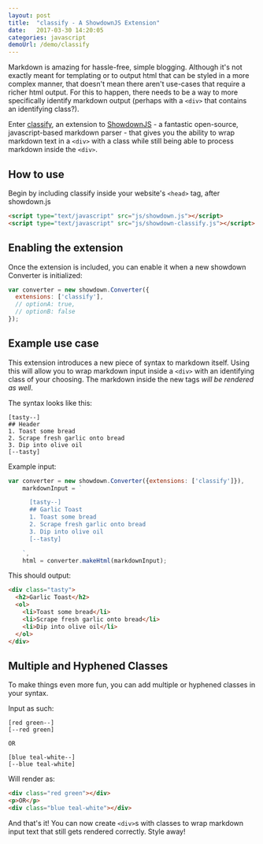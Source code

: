 ```yaml
---
layout: post
title:  "classify - A ShowdownJS Extension"
date:   2017-03-30 14:20:05
categories: javascript
demoUrl: /demo/classify
---
```


Markdown is amazing for hassle-free, simple blogging. Although it's not exactly meant for templating or to output html that can be styled in a more complex manner, that doesn't mean there aren't use-cases that require a richer html output. For this to happen, there needs to be a way to more specifically identify markdown output (perhaps with a `<div>` that contains an identifying class?).

Enter [classify](https://github.com/timelytree/showdown-classify), an extension to [ShowdownJS](https://github.com/showdownjs) - a fantastic open-source, javascript-based markdown parser - that gives you the ability to wrap markdown text in a `<div>` with a class while still being able to process markdown inside the `<div>`.

## How to use

Begin by including classify inside your website's `<head>` tag, after showdown.js

```html
<script type="text/javascript" src="js/showdown.js"></script>
<script type="text/javascript" src="js/showdown-classify.js"></script>
```

## Enabling the extension

Once the extension is included, you can enable it when a new showdown Converter is initialized:

```javascript
var converter = new showdown.Converter({
  extensions: ['classify'],
  // optionA: true,
  // optionB: false
});
```

## Example use case

This extension introduces a new piece of syntax to markdown itself. Using this will allow you to wrap markdown input inside a `<div>` with an identifying class of your choosing. The markdown inside the new tags _will be rendered as well_.

The syntax looks like this:

```
[tasty--]
## Header
1. Toast some bread
2. Scrape fresh garlic onto bread
3. Dip into olive oil
[--tasty]
```

Example input:

```javascript
var converter = new showdown.Converter({extensions: ['classify']}),
    markdownInput = `

      [tasty--]
      ## Garlic Toast
      1. Toast some bread
      2. Scrape fresh garlic onto bread
      3. Dip into olive oil
      [--tasty]

    `,
    html = converter.makeHtml(markdownInput);
```

This should output:

```html
<div class="tasty">
  <h2>Garlic Toast</h2>
  <ol>
    <li>Toast some bread</li>
    <li>Scrape fresh garlic onto bread</li>
    <li>Dip into olive oil</li>
  </ol>
</div>
```

## Multiple and Hyphened Classes
To make things even more fun, you can add multiple or hyphened classes in your syntax.

Input as such:

```
[red green--]
[--red green]

OR

[blue teal-white--]
[--blue teal-white]
```

Will render as:

```html
<div class="red green"></div>
<p>OR</p>
<div class="blue teal-white"></div>
```

And that's it! You can now create `<div>`s with classes to wrap markdown input text
that still gets rendered correctly. Style away!
